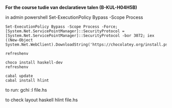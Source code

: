 <b> For the course tudie van declaratieve talen (B-KUL-H04H5B) </b>

in admin powershell
	Set-ExecutionPolicy Bypass -Scope Process
	
	Set-ExecutionPolicy Bypass -Scope Process -Force; [System.Net.ServicePointManager]::SecurityProtocol = [System.Net.ServicePointManager]::SecurityProtocol -bor 3072; iex ((New-Object System.Net.WebClient).DownloadString('https://chocolatey.org/install.ps1'))

	refreshenv

	choco install haskell-dev
	refreshenv

	cabal update
	cabal install hlint

to run:
	gchi
	:l file.hs

to check layout haskell
	hlint file.hs
